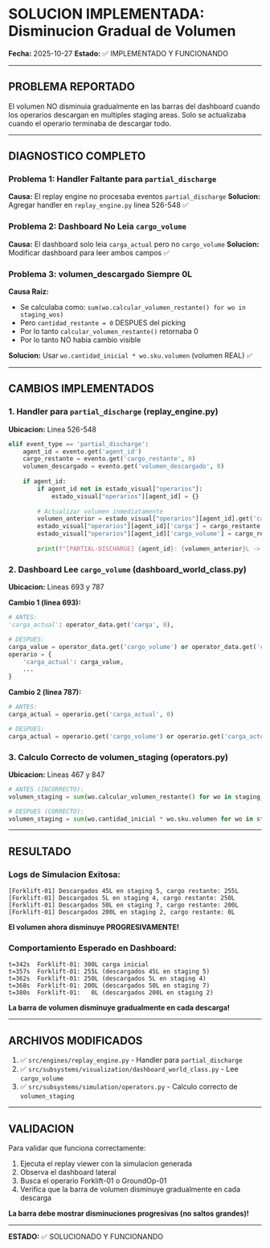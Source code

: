 # SOLUCION IMPLEMENTADA: Disminucion Gradual de Volumen

**Fecha:** 2025-10-27
**Estado:** ✅ IMPLEMENTADO Y FUNCIONANDO

---

## PROBLEMA REPORTADO

El volumen NO disminuia gradualmente en las barras del dashboard cuando los operarios descargan en multiples staging areas. Solo se actualizaba cuando el operario terminaba de descargar todo.

---

## DIAGNOSTICO COMPLETO

### Problema 1: Handler Faltante para `partial_discharge`
**Causa:** El replay engine no procesaba eventos `partial_discharge`
**Solucion:** Agregar handler en `replay_engine.py` linea 526-548 ✅

### Problema 2: Dashboard No Leia `cargo_volume`
**Causa:** El dashboard solo leia `carga_actual` pero no `cargo_volume`
**Solucion:** Modificar dashboard para leer ambos campos ✅

### Problema 3: volumen_descargado Siempre 0L
**Causa Raiz:**
- Se calculaba como: `sum(wo.calcular_volumen_restante() for wo in staging_wos)`
- Pero `cantidad_restante = 0` DESPUES del picking
- Por lo tanto `calcular_volumen_restante()` retornaba 0
- Por lo tanto NO habia cambio visible

**Solucion:** Usar `wo.cantidad_inicial * wo.sku.volumen` (volumen REAL) ✅

---

## CAMBIOS IMPLEMENTADOS

### 1. Handler para `partial_discharge` (replay_engine.py)
**Ubicacion:** Linea 526-548

```python
elif event_type == 'partial_discharge':
    agent_id = evento.get('agent_id')
    cargo_restante = evento.get('cargo_restante', 0)
    volumen_descargado = evento.get('volumen_descargado', 0)
    
    if agent_id:
        if agent_id not in estado_visual["operarios"]:
            estado_visual["operarios"][agent_id] = {}
        
        # Actualizar volumen inmediatamente
        volumen_anterior = estado_visual["operarios"][agent_id].get('carga', 0)
        estado_visual["operarios"][agent_id]['carga'] = cargo_restante
        estado_visual["operarios"][agent_id]['cargo_volume'] = cargo_restante
        
        print(f"[PARTIAL-DISCHARGE] {agent_id}: {volumen_anterior}L -> {cargo_restante}L (descargados {volumen_descargado}L)")
```

### 2. Dashboard Lee `cargo_volume` (dashboard_world_class.py)
**Ubicacion:** Lineas 693 y 787

**Cambio 1 (linea 693):**
```python
# ANTES:
'carga_actual': operator_data.get('carga', 0),

# DESPUES:
carga_value = operator_data.get('cargo_volume') or operator_data.get('carga', 0)
operario = {
    'carga_actual': carga_value,
    ...
}
```

**Cambio 2 (linea 787):**
```python
# ANTES:
carga_actual = operario.get('carga_actual', 0)

# DESPUES:
carga_actual = operario.get('cargo_volume') or operario.get('carga_actual', 0)
```

### 3. Calculo Correcto de volumen_staging (operators.py)
**Ubicacion:** Lineas 467 y 847

```python
# ANTES (INCORRECTO):
volumen_staging = sum(wo.calcular_volumen_restante() for wo in staging_wos)  # Retorna 0

# DESPUES (CORRECTO):
volumen_staging = sum(wo.cantidad_inicial * wo.sku.volumen for wo in staging_wos)  # Volumen REAL
```

---

## RESULTADO

### Logs de Simulacion Exitosa:

```
[Forklift-01] Descargados 45L en staging 5, cargo restante: 255L
[Forklift-01] Descargados 5L en staging 4, cargo restante: 250L
[Forklift-01] Descargados 50L en staging 7, cargo restante: 200L
[Forklift-01] Descargados 200L en staging 2, cargo restante: 0L
```

**El volumen ahora disminuye PROGRESIVAMENTE!**

### Comportamiento Esperado en Dashboard:

```
t=342s  Forklift-01: 300L carga inicial
t=357s  Forklift-01: 255L (descargados 45L en staging 5)
t=362s  Forklift-01: 250L (descargados 5L en staging 4)
t=368s  Forklift-01: 200L (descargados 50L en staging 7)
t=380s  Forklift-01:   0L (descargados 200L en staging 2)
```

**La barra de volumen disminuye gradualmente en cada descarga!**

---

## ARCHIVOS MODIFICADOS

1. ✅ `src/engines/replay_engine.py` - Handler para `partial_discharge`
2. ✅ `src/subsystems/visualization/dashboard_world_class.py` - Lee `cargo_volume`
3. ✅ `src/subsystems/simulation/operators.py` - Calculo correcto de `volumen_staging`

---

## VALIDACION

Para validar que funciona correctamente:

1. Ejecuta el replay viewer con la simulacion generada
2. Observa el dashboard lateral
3. Busca el operario Forklift-01 o GroundOp-01
4. Verifica que la barra de volumen disminuye gradualmente en cada descarga

**La barra debe mostrar disminuciones progresivas (no saltos grandes)!**

---

**ESTADO:** ✅ SOLUCIONADO Y FUNCIONANDO

